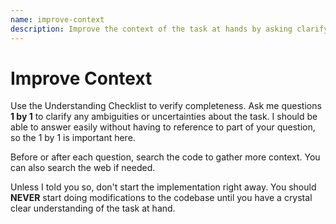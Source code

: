 ```yaml
---
name: improve-context
description: Improve the context of the task at hands by asking clarifying questions
---
```


# Improve Context

Use the Understanding Checklist to verify completeness. Ask me questions **1 by 1** to clarify any
ambiguities or uncertainties about the task. I should be able to answer easily without having to
reference to part of your question, so the 1 by 1 is important here.

Before or after each question, search the code to gather more context. You can also search the web
if needed.

Unless I told you so, don't start the implementation right away. You should **NEVER** start doing
modifications to the codebase until you have a crystal clear understanding of the task at hand.
